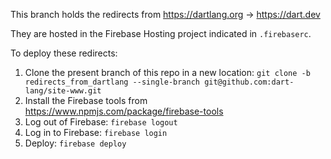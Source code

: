 This branch holds the redirects from https://dartlang.org -> https://dart.dev

They are hosted in the Firebase Hosting project indicated in `.firebaserc`.

To deploy these redirects:

1. Clone the present branch of this repo in a new location: `git clone -b redirects_from_dartlang --single-branch git@github.com:dart-lang/site-www.git`
1. Install the Firebase tools from https://www.npmjs.com/package/firebase-tools
1. Log out of Firebase: `firebase logout`
1. Log in to Firebase: `firebase login`
1. Deploy: `firebase deploy`
